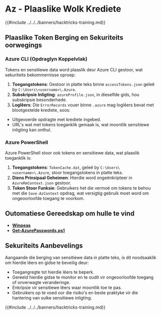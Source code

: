 # Az - Plaaslike Wolk Krediete

{{#include ../../../banners/hacktricks-training.md}}

## Plaaslike Token Berging en Sekuriteits oorwegings

### Azure CLI (Opdraglyn Koppelvlak)

Tokens en sensitiewe data word plaaslik deur Azure CLI gestoor, wat sekuriteits bekommernisse oproep:

1. **Toegangstokens**: Gestoor in platte teks binne `accessTokens.json` geleë by `C:\Users\<username>\.Azure`.
2. **Subskripsie Inligting**: `azureProfile.json`, in dieselfde gids, hou subskripsie besonderhede.
3. **Loglêers**: Die `ErrorRecords` vouer binne `.azure` mag loglêers bevat met blootgestelde krediete, soos:
- Uitgevoerde opdragte met krediete ingebed.
- URL's wat met tokens toeganklik gemaak is, wat moontlik sensitiewe inligting kan onthul.

### Azure PowerShell

Azure PowerShell stoor ook tokens en sensitiewe data, wat plaaslik toeganklik is:

1. **Toegangstokens**: `TokenCache.dat`, geleë by `C:\Users\<username>\.Azure`, stoor toegangstokens in platte teks.
2. **Diens Prinsipaal Geheimen**: Hierdie word ongeënkripteer in `AzureRmContext.json` gestoor.
3. **Token Stoor Funksie**: Gebruikers het die vermoë om tokens te behou met die `Save-AzContext` opdrag, wat versigtig gebruik moet word om ongeoorloofde toegang te voorkom.

## Outomatiese Gereedskap om hulle te vind

- [**Winpeas**](https://github.com/carlospolop/PEASS-ng/tree/master/winPEAS/winPEASexe)
- [**Get-AzurePasswords.ps1**](https://github.com/NetSPI/MicroBurst/blob/master/AzureRM/Get-AzurePasswords.ps1)

## Sekuriteits Aanbevelings

Aangaande die berging van sensitiewe data in platte teks, is dit noodsaaklik om hierdie lêers en gidse te beveilig deur:

- Toegangregte tot hierdie lêers te beperk.
- Gereeld hierdie gidse te monitor en te oudit vir ongeoorloofde toegang of onverwagte veranderinge.
- Enkripsie vir sensitiewe lêers waar moontlik toe te pas.
- Gebruikers op te voed oor die risiko's en beste praktyke vir die hantering van sulke sensitiewe inligting.

{{#include ../../../banners/hacktricks-training.md}}
